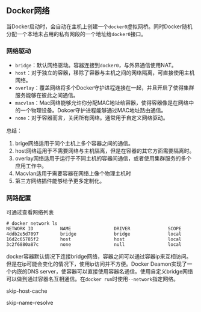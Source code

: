 ## Docker网络

当Docker启动时，会自动在主机上创建一个`docker0`虚拟网桥。同时Docker随机分配一个本地未占用的私有网段的一个地址给`docker0`接口。

### 网络驱动

- `bridge`：默认网络驱动。容器连接到`docker0`，与外界通信使用NAT。
- `host`：对于独立的容器，移除了容器与主机之间的网络隔离，可直接使用主机网络。
- `overlay`：覆盖网络将多个Docker守护进程连接在一起，并且开启了使得集群服务能够在彼此之间通信。
- `macvlan`：Mac网络能够允许你分配MAC地址给容器，使得容器像是在网络中的一个物理设备。Dokcer守护进程能够通过MAC地址路由通信。
- `none`：对于容器而言，关闭所有网络。通常用于自定义网络驱动。

总结：

1. brige网络适用于同个主机上多个容器之间的通信。
2. host网络适用于不需要网络与主机隔离，但是在容器的其它方面需要隔离时。
3. overlay网络适用于运行于不同主机的容器间通信，或者使用集群服务的多个应用工作中。
4. Macvlan适用于需要容器在网络上像个物理主机时
5. 第三方网络插件能够给予更多定制化。

### 网路配置

可通过查看网络列表

```shell
# docker network ls
NETWORK ID          NAME                DRIVER              SCOPE
4ddb2e5d7097        bridge              bridge              local
16d2c65785f2        host                host                local
3c2f6880a87c        none                null                local
```

docker容器默认情况下连接bridge网络，容器之间可以通过容器ip来互相访问。但是在ip可能会变化的情况下，使用ip访问并不方便。Docker Deamon实现了一个内嵌的DNS server，使容器可以直接使用容器名通信。使用自定义bridge网络可以做到通过容器名互相通信。在`docker run`时使用`--network`指定网络。

skip-host-cache

skip-name-resolve